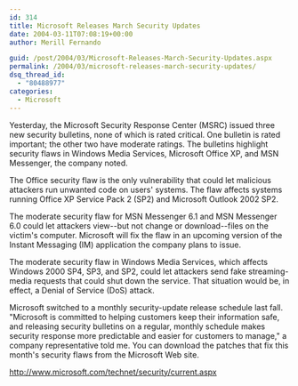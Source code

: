 ```yaml
---
id: 314
title: Microsoft Releases March Security Updates
date: 2004-03-11T07:08:19+00:00
author: Merill Fernando

guid: /post/2004/03/Microsoft-Releases-March-Security-Updates.aspx
permalink: /2004/03/microsoft-releases-march-security-updates/
dsq_thread_id:
  - "80488977"
categories:
  - Microsoft
---
```

<body xmlns="http://www.w3.org/1999/xhtml">
    <div class="Section1">
        <p class="MsoNormal">
            Yesterday, the Microsoft Security Response Center (MSRC) issued three new security
            bulletins, none of which is rated critical. One bulletin is rated important; the other
            two have moderate ratings. The bulletins highlight security flaws in Windows Media
            Services, Microsoft Office XP, and MSN Messenger, the company noted.
        </p>
        <p class="MsoNormal">
            The Office security flaw is the only vulnerability that could let malicious attackers
            run unwanted code on users' systems. The flaw affects systems running Office XP Service
            Pack 2 (SP2) and Microsoft Outlook 2002 SP2.
        </p>
        <p class="MsoNormal">
            The moderate security flaw for MSN Messenger 6.1 and MSN Messenger 6.0 could let attackers
            view--but not change or download--files on the victim's computer. Microsoft will fix
            the flaw in an upcoming version of the Instant Messaging (IM) application the company
            plans to issue.
        </p>
        <p class="MsoNormal">
            The moderate security flaw in Windows Media Services, which affects Windows 2000 SP4,
            SP3, and SP2, could let attackers send fake streaming-media requests that could shut
            down the service. That situation would be, in effect, a Denial of Service (DoS) attack.
        </p>
        <p class="MsoNormal">
            Microsoft switched to a monthly security-update release schedule last fall. "Microsoft
            is committed to helping customers keep their information safe, and releasing security
            bulletins on a regular, monthly schedule makes security response more predictable
            and easier for customers to manage," a company representative told me. You can download
            the patches that fix this month's security flaws from the Microsoft Web site.
        </p>
        <p class="MsoNormal">
            <a href="http://www.microsoft.com/technet/security/current.aspx">http://www.microsoft.com/technet/security/current.aspx</a>
        </p>
    </div>
</body>